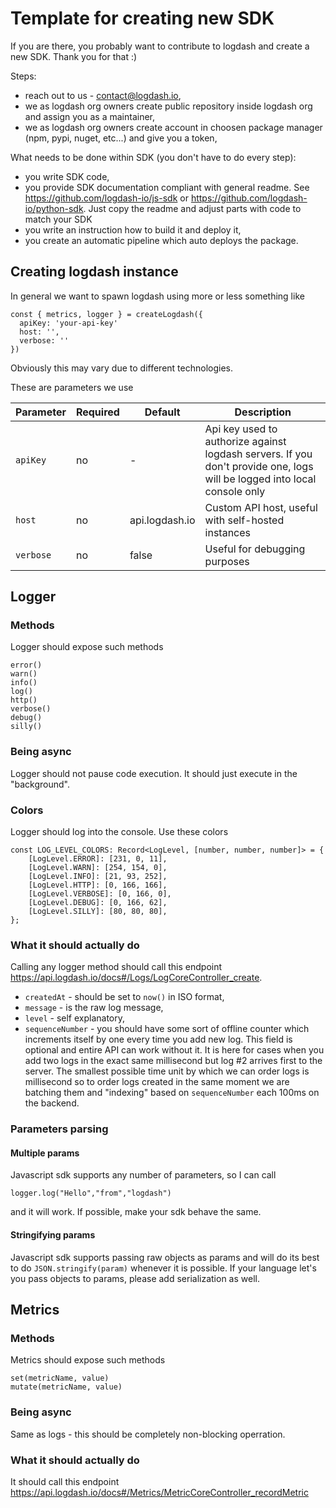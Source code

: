 # Template for creating new SDK

If you are there, you probably want to contribute to logdash and create a new SDK. Thank you for that :)

Steps:

- reach out to us - contact@logdash.io,
- we as logdash org owners create public repository inside logdash org and assign you as a maintainer,
- we as logdash org owners create account in choosen package manager (npm, pypi, nuget, etc...) and give you a token,

What needs to be done within SDK (you don't have to do every step):

- you write SDK code,
- you provide SDK documentation compliant with general readme. See https://github.com/logdash-io/js-sdk or https://github.com/logdash-io/python-sdk.
  Just copy the readme and adjust parts with code to match your SDK
- you write an instruction how to build it and deploy it,
- you create an automatic pipeline which auto deploys the package.

## Creating logdash instance

In general we want to spawn logdash using more or less something like

```
const { metrics, logger } = createLogdash({
  apiKey: 'your-api-key'
  host: '',
  verbose: ''
})
```

Obviously this may vary due to different technologies.

These are parameters we use

| Parameter | Required | Default        | Description                                                                                                              |
| --------- | -------- | -------------- | ------------------------------------------------------------------------------------------------------------------------ |
| `apiKey`  | no       | -              | Api key used to authorize against logdash servers. If you don't provide one, logs will be logged into local console only |
| `host`    | no       | api.logdash.io | Custom API host, useful with self-hosted instances                                                                       |
| `verbose` | no       | false          | Useful for debugging purposes                                                                                            |

## Logger

### Methods

Logger should expose such methods

```
error()
warn()
info()
log()
http()
verbose()
debug()
silly()
```

### Being async

Logger should not pause code execution. It should just execute in the "background".

### Colors

Logger should log into the console. Use these colors

```
const LOG_LEVEL_COLORS: Record<LogLevel, [number, number, number]> = {
	[LogLevel.ERROR]: [231, 0, 11],
	[LogLevel.WARN]: [254, 154, 0],
	[LogLevel.INFO]: [21, 93, 252],
	[LogLevel.HTTP]: [0, 166, 166],
	[LogLevel.VERBOSE]: [0, 166, 0],
	[LogLevel.DEBUG]: [0, 166, 62],
	[LogLevel.SILLY]: [80, 80, 80],
};
```

### What it should actually do

Calling any logger method should call this endpoint https://api.logdash.io/docs#/Logs/LogCoreController_create.

- `createdAt` - should be set to `now()` in ISO format,
- `message` - is the raw log message,
- `level` - self explanatory,
- `sequenceNumber` - you should have some sort of offline counter which increments itself by one every time you add new log. This field
  is optional and entire API can work without it. It is here for cases when you add two logs in the exact same millisecond but log #2 arrives
  first to the server. The smallest possible time unit by which we can order logs is millisecond so to order logs created in the same moment
  we are batching them and "indexing" based on `sequenceNumber` each 100ms on the backend.

### Parameters parsing

#### Multiple params

Javascript sdk supports any number of parameters, so I can call

```
logger.log("Hello","from","logdash")
```

and it will work. If possible, make your sdk behave the same.

#### Stringifying params

Javascript sdk supports passing raw objects as params and will do its best to do `JSON.stringify(param)` whenever it is possible. If your language
let's you pass objects to params, please add serialization as well.

## Metrics

### Methods

Metrics should expose such methods

```
set(metricName, value)
mutate(metricName, value)
```

### Being async

Same as logs - this should be completely non-blocking operration.

### What it should actually do

It should call this endpoint https://api.logdash.io/docs#/Metrics/MetricCoreController_recordMetric
